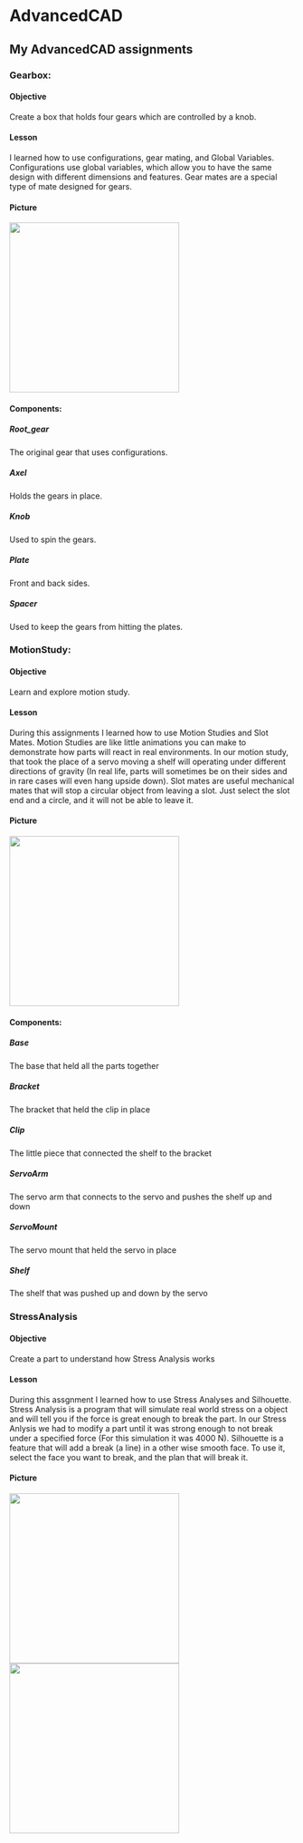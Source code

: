 # AdvancedCAD
## My AdvancedCAD assignments

### Gearbox:
#### Objective
Create a box that holds four gears which are controlled by a knob.
#### Lesson
I learned  how to use configurations, gear mating, and Global Variables. Configurations use global variables, which allow you to have the same design with different dimensions and features. Gear mates are a special type of mate designed for gears. 
#### Picture
<img src="media/GearboxPic1.PNG" width="300"/>

#### Components:
##### Root_gear
The original gear that uses configurations.
##### Axel
Holds the gears in place.
##### Knob
Used to spin the gears.
##### Plate
Front and back sides. 
##### Spacer
Used to keep the gears from hitting the plates.


### MotionStudy:
#### Objective
Learn and explore motion study.
#### Lesson
During this assignments I learned how to use Motion Studies and Slot Mates. Motion Studies are like little animations you can make to demonstrate how parts will react in real environments. In our motion study, that took the place of a servo moving a shelf will operating under different directions of gravity (In real life, parts will sometimes be on their sides and in rare cases will even hang upside down). Slot mates are useful mechanical mates that will stop a circular object from leaving a slot. Just select the slot end and a circle, and it will not be able to leave it. 
#### Picture
<img src="media/MotionStudyPic1.PNG" width="300"/>

#### Components:
##### Base
The base that held all the parts together
##### Bracket
The bracket that held the clip in place
##### Clip
The little piece that connected the shelf to the bracket
##### ServoArm
The servo arm that connects to the servo and pushes the shelf up and down
##### ServoMount
The servo mount that held the servo in place
##### Shelf
The shelf that was pushed up and down by the servo


### StressAnalysis
#### Objective
Create a part to understand how Stress Analysis works
#### Lesson
During this assgnment I learned how to use Stress Analyses and Silhouette. Stress Analysis is a program that will simulate real world stress on a object and will tell you if the force is great enough to break the part. In our Stress Anlysis we had to modify a part until it was strong enough to not break under a specified force (For this simulation it was 4000 N). Silhouette is a feature that will add a break (a line) in a other wise smooth face. To use it, select the face you want to break, and the plan that will break it.
#### Picture
<img src="media/StressAnalysisPic1.PNG" width="300"/>
<img src="media/StressAnalysisPic2.PNG" width="300"/>
